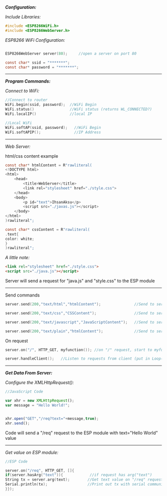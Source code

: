 ***Configuration:***

*Include Libraries:*
```C
#include <ESP8266WiFi.h>
#include <ESP8266WebServer.h>
```
*ESP8266 WiFi Configuration:*
```C

ESP8266WebServer server(80);     //open a server on port 80

const char* ssid = "*******";
const char* password = "*******";
```

---

***Program Commands:***

*Connect to WiFi:*
```C
//Connect to router
WiFi.begin(ssid, password);  //WiFi Begin
WiFi.status()                //WiFi status (returns WL_CONNECTED?)
WiFi.localIP()               //local IP

//Local WiFi
WiFi.softAP(ssid, password);   //WiFi Begin
WiFi.softAPIP();               //IP Address
```
---
*Web Server:*

html/css content example
```C
const char* htmlContent = R"rawliteral(
<!DOCTYPE html>
<html>
    <head>
        <title>WebServer</title>
        <link rel="stylesheet" href="./style.css">
    </head>
    <body>
        <p id="text">IhsanAksu</p>
        <script src="./javas.js"></script> 
    </body>
</html>
)rawliteral";

const char* cssContent = R"rawliteral(
.text{
color: white;
}
)rawliteral";
```
*A little note:*
```html
<link rel="stylesheet" href="./style.css">
<script src="./java.js"></script> 
```
Server will send a request for "java.js" and "style.css" to the ESP module

---

Send commands
```C
server.send(200,"text/html","htmlContent");               //Send to server a text as a html content

server.send(200,"text/css","CSSContent");                 //Send to server a text as a CSS Code

server.send(200,"text/javascript","JavaScriptContent");   //Send to server a text as a JavaScript Code

server.send(200,"text/plain","htmlContent");              //Send to server a text content
```



On request
```C
server.on("/", HTTP_GET, myfunction()); //on "/" request, start to myfunction()
```

```C
server.handleClient();   //Listen to requests from client (put in Loop())
```

---

***Get Data From Server:***

*Configure the XMLHttpRequest():*

```js
//JavaScript Code

var xhr = new XMLHttpRequest();
var message = "Hello World!";


xhr.open("GET","/req?text="+message,true);
xhr.send();

```
Code will send a "/req" request to the ESP module with text="Hello World" value

---

*Get value on ESP module:*

```C
//ESP Code

server.on("/req", HTTP_GET, []{
if(server.hasArg("text")){            //if request has arg("text")
String tx = server.arg(text);        //Get text value on "/req" request and print the text value
Serial.println(tx);                  //Print out tx with serial communication
}});
```

